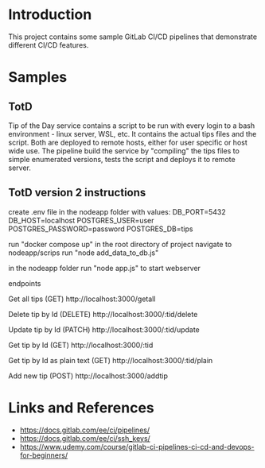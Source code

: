 # Introduction

This project contains some sample GitLab CI/CD pipelines that demonstrate different CI/CD features.

# Samples

## TotD

Tip of the Day service contains a script to be run with every login to a bash environment - linux server, WSL, etc.
It contains the actual tips files and the script. Both are deployed to remote hosts, either for user specific or host wide use. The pipeline build the service by "compiling" the tips files to simple enumerated versions, tests the script and deploys it to remote server.

## TotD version 2 instructions

create .env file in the nodeapp folder with values:
DB_PORT=5432
DB_HOST=localhost
POSTGRES_USER=user
POSTGRES_PASSWORD=password
POSTGRES_DB=tips

run "docker compose up" in the root directory of project
navigate to nodeapp/scrips
run "node add_data_to_db.js"

in the nodeapp folder run "node app.js" to start webserver

endpoints

Get all tips (GET)
http://localhost:3000/getall

Delete tip by Id (DELETE)
http://localhost:3000/:tid/delete

Update tip by Id (PATCH)
http://localhost:3000/:tid/update

Get tip by Id (GET)
http://localhost:3000/:tid

Get tip by Id as plain text (GET)
http://localhost:3000/:tid/plain

Add new tip (POST)
http://localhost:3000/addtip


# Links and References

* https://docs.gitlab.com/ee/ci/pipelines/
* https://docs.gitlab.com/ee/ci/ssh_keys/
* https://www.udemy.com/course/gitlab-ci-pipelines-ci-cd-and-devops-for-beginners/



